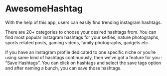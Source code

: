 # AwesomeHashtag

With the help of this app, users can easily find trending instagram hashtags.

There are 20+ categories to choose your desired hashtags from. You can find most popular instagram hashtags for your selfies, nature photographs, sports related posts, gaming videos, family photographs, gadgets etc.

If you have an Instagram profile dedicated to one specific niche or you’re using same kind of hashtags continuously, then we’ve got a feature for you : “Save Hashtags”. You can click on hashtags and select the save tags option and after naming a bunch, you can save those hashtags.
